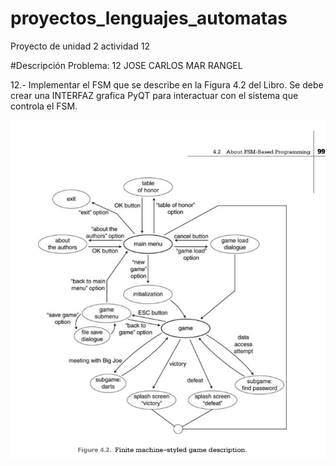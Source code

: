 # proyectos_lenguajes_automatas
Proyecto de unidad 2 actividad 12

#Descripción
Problema: 12 JOSE CARLOS MAR RANGEL

12.- Implementar el FSM que se describe en la Figura 4.2 del Libro.  Se debe crear una INTERFAZ grafica PyQT para interactuar con el sistema que controla el FSM.

![ScreenShot](capturas/captura_del_mapa_a_seguir.png)
